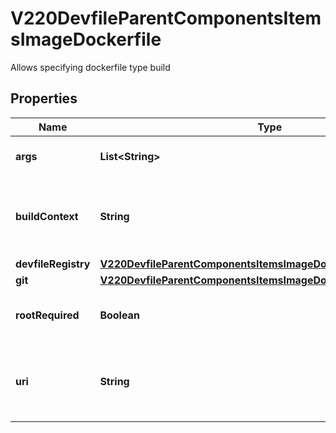 

# V220DevfileParentComponentsItemsImageDockerfile

Allows specifying dockerfile type build
## Properties

Name | Type | Description | Notes
------------ | ------------- | ------------- | -------------
**args** | **List&lt;String&gt;** | The arguments to supply to the dockerfile build. |  [optional]
**buildContext** | **String** | Path of source directory to establish build context. Defaults to ${PROJECT_SOURCE} in the container |  [optional]
**devfileRegistry** | [**V220DevfileParentComponentsItemsImageDockerfileDevfileRegistry**](V220DevfileParentComponentsItemsImageDockerfileDevfileRegistry.md) |  |  [optional]
**git** | [**V220DevfileParentComponentsItemsImageDockerfileGit**](V220DevfileParentComponentsItemsImageDockerfileGit.md) |  |  [optional]
**rootRequired** | **Boolean** | Specify if a privileged builder pod is required.  Default value is &#x60;false&#x60; |  [optional]
**uri** | **String** | URI Reference of a Dockerfile. It can be a full URL or a relative URI from the current devfile as the base URI. |  [optional]



